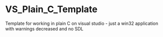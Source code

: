 VS_Plain_C_Template
===================

Template for working in plain C on visual studio - just a win32 application with warnings decreased and no SDL
